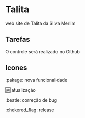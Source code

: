# Talita
 web site de Talita da SIlva Merlim

 ## Tarefas 

 O controle será realizado  no Github

 ## Icones

 :pakage: nova funcionalidade 

 :up: atualização 

:beatle: correção de bug 

 :chekered_flag: release 


